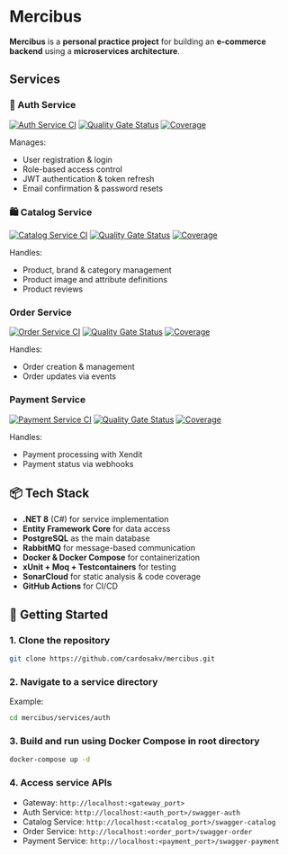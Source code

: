 # Mercibus

**Mercibus** is a **personal practice project** for building an **e-commerce backend** using a **microservices
architecture**.

## Services

### 🔐 Auth Service
[![Auth Service CI](https://github.com/cardosakv/mercibus/actions/workflows/auth-ci.yml/badge.svg)](https://github.com/cardosakv/mercibus/actions/workflows/auth-ci.yml)
[![Quality Gate Status](https://sonarcloud.io/api/project_badges/measure?project=mercibus_auth&metric=alert_status)](https://sonarcloud.io/summary/new_code?id=mercibus_auth)
[![Coverage](https://sonarcloud.io/api/project_badges/measure?project=mercibus_auth&metric=coverage)](https://sonarcloud.io/summary/new_code?id=mercibus_auth)

Manages:

- User registration & login
- Role-based access control
- JWT authentication & token refresh
- Email confirmation & password resets

### 🛍️ Catalog Service

[![Catalog Service CI](https://github.com/cardosakv/mercibus/actions/workflows/catalog-ci.yml/badge.svg)](https://github.com/cardosakv/mercibus/actions/workflows/catalog-ci.yml)
[![Quality Gate Status](https://sonarcloud.io/api/project_badges/measure?project=mercibus_catalog&metric=alert_status)](https://sonarcloud.io/summary/new_code?id=mercibus_catalog)
[![Coverage](https://sonarcloud.io/api/project_badges/measure?project=mercibus_catalog&metric=coverage)](https://sonarcloud.io/summary/new_code?id=mercibus_catalog)

Handles:

- Product, brand & category management
- Product image and attribute definitions
- Product reviews

### Order Service

[![Order Service CI](https://github.com/cardosakv/mercibus/actions/workflows/order-ci.yml/badge.svg)](https://github.com/cardosakv/mercibus/actions/workflows/order-ci.yml)
[![Quality Gate Status](https://sonarcloud.io/api/project_badges/measure?project=mercibus_order&metric=alert_status)](https://sonarcloud.io/summary/new_code?id=mercibus_order)
[![Coverage](https://sonarcloud.io/api/project_badges/measure?project=mercibus_order&metric=coverage)](https://sonarcloud.io/summary/new_code?id=mercibus_order)

Handles:

- Order creation & management
- Order updates via events

### Payment Service

[![Payment Service CI](https://github.com/cardosakv/mercibus/actions/workflows/payment-ci.yml/badge.svg)](https://github.com/cardosakv/mercibus/actions/workflows/payment-ci.yml)
[![Quality Gate Status](https://sonarcloud.io/api/project_badges/measure?project=mercibus_payment&metric=alert_status)](https://sonarcloud.io/summary/new_code?id=mercibus_payment)
[![Coverage](https://sonarcloud.io/api/project_badges/measure?project=mercibus_payment&metric=coverage)](https://sonarcloud.io/summary/new_code?id=mercibus_payment)

Handles:

- Payment processing with Xendit
- Payment status via webhooks

## 📦 Tech Stack

- **.NET 8** (C#) for service implementation
- **Entity Framework Core** for data access
- **PostgreSQL** as the main database
- **RabbitMQ** for message-based communication
- **Docker & Docker Compose** for containerization
- **xUnit + Moq + Testcontainers** for testing
- **SonarCloud** for static analysis & code coverage
- **GitHub Actions** for CI/CD

## 🚀 Getting Started

### 1. Clone the repository

```bash
git clone https://github.com/cardosakv/mercibus.git
```

### 2. Navigate to a service directory

Example:

```bash
cd mercibus/services/auth
```

### 3. Build and run using Docker Compose in root directory

```bash
docker-compose up -d
```

### 4. Access service APIs

- Gateway: `http://localhost:<gateway_port>`
- Auth Service: `http://localhost:<auth_port>/swagger-auth`
- Catalog Service: `http://localhost:<catalog_port>/swagger-catalog`
- Order Service: `http://localhost:<order_port>/swagger-order`
- Payment Service: `http://localhost:<payment_port>/swagger-payment`